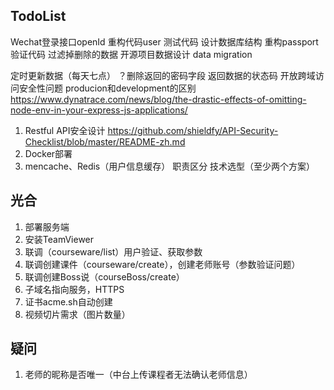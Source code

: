 ## TodoList
Wechat登录接口openId
重构代码user
测试代码
设计数据库结构
重构passport验证代码
过滤掉删除的数据
开源项目数据设计
data migration

定时更新数据（每天七点）
？删除返回的密码字段
返回数据的状态码
开放跨域访问安全性问题
producion和development的区别
https://www.dynatrace.com/news/blog/the-drastic-effects-of-omitting-node-env-in-your-express-js-applications/


1. Restful API安全设计 https://github.com/shieldfy/API-Security-Checklist/blob/master/README-zh.md
2. Docker部署
3. mencache、Redis（用户信息缓存）
职责区分
技术选型（至少两个方案）


## 光合
1. 部署服务端
2. 安装TeamViewer
3. 联调（courseware/list）用户验证、获取参数
4. 联调创建课件（courseware/create），创建老师账号（参数验证问题）
5. 联调创建Boss说（courseBoss/create）
6. 子域名指向服务，HTTPS
7. 证书acme.sh自动创建
8. 视频切片需求（图片数量）


## 疑问
1. 老师的昵称是否唯一（中台上传课程者无法确认老师信息）